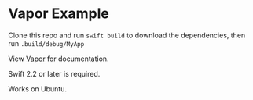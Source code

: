 # Vapor Example

Clone this repo and run `swift build` to download the dependencies, then run `.build/debug/MyApp`

View [Vapor](https://github.com/tannernelson/vapor) for documentation.

Swift 2.2 or later is required.

Works on Ubuntu.